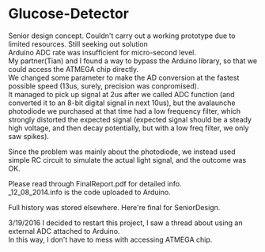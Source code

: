 # Glucose-Detector
Senior design concept. Couldn't carry out a working prototype due to limited resources. Still seeking out solution  
Arduino ADC rate was insufficient for micro-second level.  
My partner(Tian) and I found a way to bypass the Arduino library, so that we could access the ATMEGA chip directly.  
We changed some parameter to make the AD conversion at the fastest possible speed (13us, surely, precision was conpromised).  
It managed to pick up signal at 2us after we called ADC function (and converted it to an 8-bit digital signal in next 10us), but the avalaunche photodiode we purchased at that time had a low frequency filter, which strongly distorted the expected signal (expected signal should be a steady high voltage, and then decay potentially, but with a low freq filter, we only saw spikes).  

Since the problem was mainly about the photodiode, we instead used simple RC circuit to simulate the actual light signal, and the outcome was OK.  

Please read through FinalReport.pdf for detailed info.  
_12_08_2014.info is the code uploaded to Arduino.

Full history was stored elsewhere. Here're final for SeniorDesign.  

3/19/2016
I decided to restart this project, I saw a thread about using an external ADC attached to Arduino.  
In this way, I don't have to mess with accessing ATMEGA chip. 
